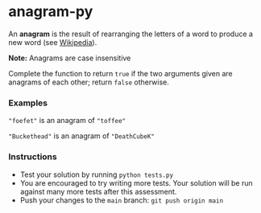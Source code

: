 # anagram-py
An **anagram** is the result of rearranging the letters of a word to produce a new word (see [Wikipedia](https://en.wikipedia.org/wiki/Anagram)).

**Note:** Anagrams are case insensitive

Complete the function to return `true` if the two arguments given are anagrams of each other; return `false` otherwise.

### Examples
`"foefet"` is an anagram of `"toffee"`

`"Buckethead"` is an anagram of `"DeathCubeK"`

### Instructions
- Test your solution by running `python tests.py`
- You are encouraged to try writing more tests. Your solution will be run against many more tests after this assessment.
- Push your changes to the `main` branch: `git push origin main`
